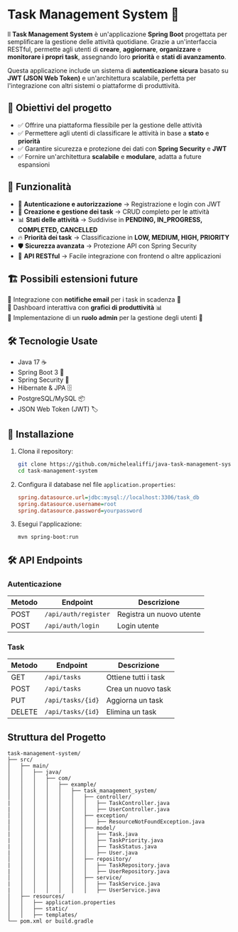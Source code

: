 # Task Management System 📝

Il **Task Management System** è un'applicazione **Spring Boot** progettata per semplificare la gestione delle attività quotidiane. Grazie a un'interfaccia RESTful, permette agli utenti di **creare**, **aggiornare**, **organizzare** e **monitorare i propri task**, assegnando loro **priorità** e **stati di avanzamento**.

Questa applicazione include un sistema di **autenticazione sicura** basato su **JWT (JSON Web Token)** e un'architettura scalabile, perfetta per l'integrazione con altri sistemi o piattaforme di produttività.

## 🎯 Obiettivi del progetto
- ✅ Offrire una piattaforma flessibile per la gestione delle attività
- ✅ Permettere agli utenti di classificare le attività in base a **stato** e **priorità**
- ✅ Garantire sicurezza e protezione dei dati con **Spring Security** e **JWT**
- ✅ Fornire un'architettura **scalabile** e **modulare**, adatta a future espansioni

## 🚀 Funzionalità
- 🔐 **Autenticazione e autorizzazione** → Registrazione e login con JWT
- 📌 **Creazione e gestione dei task** → CRUD completo per le attività
- 📊 **Stati delle attività** → Suddivise in **PENDING, IN_PROGRESS, COMPLETED, CANCELLED**
- 🔥 **Priorità dei task** → Classificazione in **LOW, MEDIUM, HIGH, PRIORITY**
- 🛡️ **Sicurezza avanzata** → Protezione API con Spring Security
- 📡 **API RESTful** → Facile integrazione con frontend o altre applicazioni

## 🏗 Possibili estensioni future
🔹 Integrazione con **notifiche email** per i task in scadenza 📧
<br>
🔹 Dashboard interattiva con **grafici di produttività** 📊
<br>
🔹 Implementazione di un **ruolo admin** per la gestione degli utenti 👤

## 🛠 Tecnologie Usate
- Java 17 ☕
- Spring Boot 3 🌱
- Spring Security 🔐
- Hibernate & JPA 🗄️
- PostgreSQL/MySQL 📦
- JSON Web Token (JWT) 🏷️

## 📌 Installazione
1. Clona il repository:
   ```sh
   git clone https://github.com/michelealiffi/java-task-management-system.git
   cd task-management-system

2. Configura il database nel file `application.properties`:
   ```ini
   spring.datasource.url=jdbc:mysql://localhost:3306/task_db
   spring.datasource.username=root
   spring.datasource.password=yourpassword

3. Esegui l'applicazione:
   ```sh
   mvn spring-boot:run

## 🛠 API Endpoints
### Autenticazione
| **Metodo** |	**Endpoint** |	**Descrizione** |
|------------|---------------|------------------|
| POST |	`/api/auth/register` |	Registra un nuovo utente |
| POST |	`/api/auth/login` |	Login utente |

### Task
| **Metodo** |	**Endpoint** |	**Descrizione** |
|------------|---------------|------------------|
| GET |	`/api/tasks` |	Ottiene tutti i task |
| POST |	`/api/tasks` |	Crea un nuovo task |
| PUT |	`/api/tasks/{id}` |	Aggiorna un task |
| DELETE |	`/api/tasks/{id}` |	Elimina un task |

## Struttura del Progetto

```
task-management-system/
├── src/
│   ├── main/
│   │   ├── java/
│   │   │   ├── com/
│   │   │   │   ├── example/
│   │   │   │   │   ├── task_management_system/
│   │   │   │   │   │   ├── controller/
|   │   │   │   │   │   │   ├── TaskController.java
|   │   │   │   │   │   │   ├── UserController.java
│   │   │   │   │   │   ├── exception/
|   │   │   │   │   │   │   ├── ResourceNotFoundException.java
│   │   │   │   │   │   ├── model/
|   │   │   │   │   │   │   ├── Task.java
|   │   │   │   │   │   │   ├── TaskPriority.java
|   │   │   │   │   │   │   ├── TaskStatus.java
|   │   │   │   │   │   │   ├── User.java
│   │   │   │   │   │   ├── repository/
|   │   │   │   │   │   │   ├── TaskRepository.java
|   │   │   │   │   │   │   ├── UserRepository.java
│   │   │   │   │   │   ├── service/
|   │   │   │   │   │   │   ├── TaskService.java
|   │   │   │   │   │   │   ├── UserService.java
│   ├── resources/
│   │   ├── application.properties
│   │   ├── static/
│   │   ├── templates/
└── pom.xml or build.gradle
```
